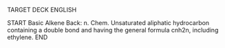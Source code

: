 TARGET DECK
ENGLISH

START
Basic
Alkene
Back: n. Chem. Unsaturated aliphatic hydrocarbon containing a double bond and having the general formula cnh2n, including ethylene.
END
